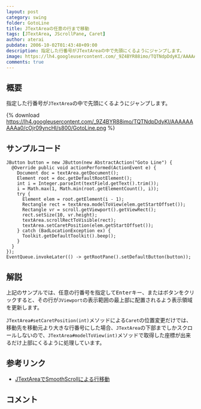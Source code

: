 ```yaml
---
layout: post
category: swing
folder: GotoLine
title: JTextAreaの任意の行まで移動
tags: [JTextArea, JScrollPane, Caret]
author: aterai
pubdate: 2006-10-02T01:43:48+09:00
description: 指定した行番号がJTextAreaの中で先頭にくるようにジャンプします。
image: https://lh4.googleusercontent.com/_9Z4BYR88imo/TQTNdpDdyKI/AAAAAAAAAa0/cOjr09yncHI/s800/GotoLine.png
comments: true
---
```

## 概要
指定した行番号が`JTextArea`の中で先頭にくるようにジャンプします。

{% download https://lh4.googleusercontent.com/_9Z4BYR88imo/TQTNdpDdyKI/AAAAAAAAAa0/cOjr09yncHI/s800/GotoLine.png %}

## サンプルコード
<pre class="prettyprint"><code>JButton button = new JButton(new AbstractAction("Goto Line") {
  @Override public void actionPerformed(ActionEvent e) {
    Document doc = textArea.getDocument();
    Element root = doc.getDefaultRootElement();
    int i = Integer.parseInt(textField.getText().trim());
    i = Math.max(1, Math.min(root.getElementCount(), i));
    try {
      Element elem = root.getElement(i - 1);
      Rectangle rect = textArea.modelToView(elem.getStartOffset());
      Rectangle vr = scroll.getViewport().getViewRect();
      rect.setSize(10, vr.height);
      textArea.scrollRectToVisible(rect);
      textArea.setCaretPosition(elem.getStartOffset());
    } catch (BadLocationException ex) {
      Toolkit.getDefaultToolkit().beep();
    }
  }
});
EventQueue.invokeLater(() -&gt; getRootPane().setDefaultButton(button));
</code></pre>

## 解説
上記のサンプルでは、任意の行番号を指定して<kbd>Enter</kbd>キー、またはボタンをクリックすると、その行が`JViewport`の表示範囲の最上部に配置されるよう表示領域を更新します。

`JTextArea#setCaretPosition(int)`メソッドによる`Caret`の位置変更だけでは、移動先を移動元より大きな行番号にした場合、`JTextArea`の下部までしかスクロールしないので、`JTextArea#modelToView(int)`メソッドで取得した座標が出来るだけ上部にくるように処理しています。

## 参考リンク
- [JTextAreaでSmoothScrollによる行移動](https://ateraimemo.com/Swing/SmoothScroll.html)

<!-- dummy comment line for breaking list -->

## コメント
